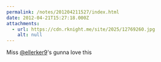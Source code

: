 ```yaml
---
permalink: /notes/201204211527/index.html
date: 2012-04-21T15:27:18.000Z
attachments:
  - url: https://cdn.rknight.me/site/2025/12769260.jpg
    alt: null
---
```


Miss <a class="u-url mention" href="https://pixelfed.social/ellerker9" rel="external nofollow noopener" target="_blank">@ellerker9</a>'s gunna love this
